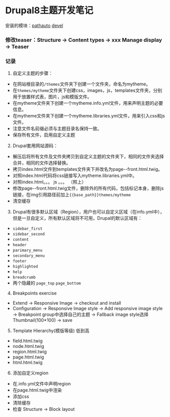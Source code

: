 # Drupal8主题开发笔记

安装的模块：[pathauto](https://www.drupal.org/project/pathauto) [devel](https://www.drupal.org/project/devel)

### 修改teaser：Structure -> Content types -> xxx Manage display -> Teaser

### 记录

1. 自定义主题的步骤：
  - 在网站根目录的`/themes`文件夹下创建一个文件夹，命名为mytheme。
  - 在`themes/mytheme`文件夹下创建css，images，js，templates文件夹，分别用于放置样式表，图片，js和模版文件。
  - 在mytheme文件夹下创建一个mytheme.info.yml文件，用来声明主题的必要信息。
  - 在mytheme文件夹下创建一个mytheme.libraries.yml文件，用来引入css和js文件。
  - 注意文件名前缀必须与主题目录名保持一致。
  - 保存所有文件，启用自定义主题
  
2. Drupal套用网站源码：
  - 解压后将所有文件及文件夹拷贝到自定义主题的文件夹下，相同的文件夹选择合并，相同的文件选择替换。
  - 拷贝index.html文件到templates文件夹下并改名为page--front.html.twig。
  - 对照index.html代码将css链接写入mytheme.libraries.yml中。
  - 对照index.html。。。 js 。。。  （照上）
  - 修改page--front.html.twig文件，删除<body></body>外的所有代码，包括标记本身，删除js链接，在img引用路径前加上`{{base_path}}themes/mytheme`
  - 清空缓存
  
3. Drupal有很多默认区域（Region），用户也可以自定义区域（在info.yml中），但是一旦自定义，所有默认区域将不可用，Drupal的默认区域有：
  - `sidebar_first`
  - `sidebar_second`
  - `content`
  - `header`
  - `parimary_menu`
  - `secondary_menu`
  - `footer`
  - `highlighted`
  - `help`
  - `breadcrumb`
  - 两个隐藏的 `page_top`  `page_bottom`

4. Breakpoints exercise
  - Extend -> Responsive Image -> checkout and install
  - Configuration -> Responsive Image style -> Add responsive image style -> Breakpoint group中选择自己的主题 -> Fallback image style选择 Thumbnail(100*100) -> save

5. Template Hierarchy(模版等级)  低到高
 - field.html.twig
 - node.html.twig
 - region.html.twig
 - page.html.twig
 - html.html.twig
 
6. 添加自定义region
 - 在.info.yml文件中声明region
 - 在page.html.twig中渲染
 - 添加css
 - 清除缓存
 - 检查 Structure -> Block layout
